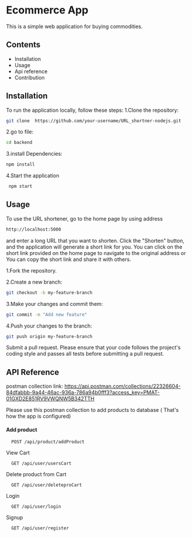 # Ecommerce App

This is a simple web application for buying commodities.




## Contents

 - Installation
 - Usage
 - Api reference
 - Contribution



## Installation

 To run the application locally, follow these 
 steps: 1.Clone the repository: 
 ```bash
 git clone  https://github.com/your-username/URL_shortner-nodejs.git
 ```

2.go to file:
 ```bash
 cd backend
  ```
  
3.install Dependencies:
  ```bash
  npm install
  ```
4.Start the application

 ```bash
  npm start
  ```
## Usage
To use the URL shortener, go to the home page by using address
 ```bash
 http://localhost:5000 
  ```
   and enter a long URL that you want to shorten. Click the "Shorten" button, and the application will generate a short link for you. You can click on the short link provided on the home page to navigate to the original address or You can copy the short link and share it with others.




1.Fork the repository. 

2.Create a new branch: 

```bash
git checkout -b my-feature-branch 
```

3.Make your changes and commit them: 
```bash
git commit -m "Add new feature" 
```
4.Push your changes to the branch: 
```bash
git push origin my-feature-branch 
```
Submit a pull request. Please ensure that your code follows the project's coding style and passes all tests before submitting a pull request.

## API Reference

postman collection link: https://api.postman.com/collections/22326604-84dfabbb-9a44-46ac-936a-786a94b0fff3?access_key=PMAT-01GXD2E851RV9VWQNW5B342TTH


Please use this postman collection to add products to database ( That's how the app is configured)
#### Add product

```http
  POST /api/product/addProduct
```
View Cart

```http
  GET /api/user/usersCart
```
Delete product from Cart

```http
  GET /api/user/deleteproCart
```
Login

```http
  GET /api/user/login
```
Signup
```http
  GET /api/user/register
```
